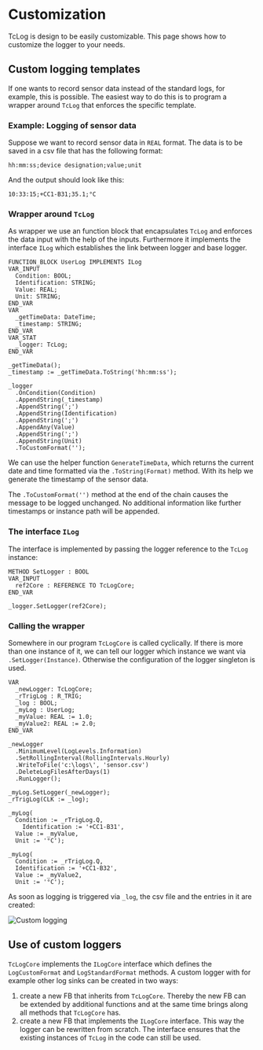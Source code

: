 # Customization
TcLog is design to be easily customizable. This page shows how to customize the logger to your needs.

## Custom logging templates
If one wants to record sensor data instead of the standard logs, for example, this is possible. The easiest way to do this is to program a wrapper around `TcLog` that enforces the specific template. 

### Example: Logging of sensor data

Suppose we want to record sensor data in `REAL` format. The data is to be saved in a csv file that has the following format:

`hh:mm:ss;device designation;value;unit`  

And the output should look like this:

`10:33:15;+CC1-B31;35.1;°C`

### Wrapper around `TcLog`

As wrapper we use an function block that encapsulates `TcLog` and enforces the data input with the help of the inputs. Furthermore it implements the interface `ILog` which establishes the link between logger and base logger. 

```st
FUNCTION_BLOCK UserLog IMPLEMENTS ILog
VAR_INPUT
  Condition: BOOL;
  Identification: STRING;
  Value: REAL;
  Unit: STRING;
END_VAR
VAR
  _getTimeData: DateTime;
  _timestamp: STRING;
END_VAR
VAR_STAT
  _logger: TcLog; 
END_VAR

_getTimeData();
_timestamp := _getTimeData.ToString('hh:mm:ss');

_logger
  .OnCondition(Condition)
  .AppendString(_timestamp)
  .AppendString(';')
  .AppendString(Identification)
  .AppendString(';')
  .AppendAny(Value)
  .AppendString(';')
  .AppendString(Unit)
  .ToCustomFormat('');
```

We can use the helper function `GenerateTimeData`, which returns the current date and time formatted via the `.ToString(Format)` method. With its help we generate the timestamp of the sensor data. 

The `.ToCustomFormat('')` method at the end of the chain causes the message to be logged unchanged. No additional information like further timestamps or instance path will be appended. 

### The interface `ILog`

The interface is implemented by passing the logger reference to the `TcLog` instance:

```st
METHOD SetLogger : BOOL
VAR_INPUT
  ref2Core : REFERENCE TO TcLogCore;
END_VAR

_logger.SetLogger(ref2Core);
```

### Calling the wrapper

Somewhere in our program `TcLogCore` is called cyclically. If there is more than one instance of it, we can tell our logger which instance we want via `.SetLogger(Instance)`. Otherwise the configuration of the logger singleton is used. 

```st
VAR
  _newLogger: TcLogCore;
  _rTrigLog : R_TRIG;
  _log : BOOL;
  _myLog : UserLog;
  _myValue: REAL := 1.0;
  _myValue2: REAL := 2.0;
END_VAR

_newLogger
  .MinimumLevel(LogLevels.Information)
  .SetRollingInterval(RollingIntervals.Hourly)
  .WriteToFile('c:\logs\', 'sensor.csv')
  .DeleteLogFilesAfterDays(1)
  .RunLogger();
  
_myLog.SetLogger(_newLogger);
_rTrigLog(CLK := _log);

_myLog(
  Condition := _rTrigLog.Q,
    Identification := '+CC1-B31',
  Value := _myValue,
  Unit := '°C');
  
_myLog(
  Condition := _rTrigLog.Q,
  Identification := '+CC1-B32',
  Value := _myValue2,
  Unit := '°C');
```

As soon as logging is triggered via `_log`, the csv file and the entries in it are created:

![Custom logging](https://benediktgeisler.de/CustomLogging.png "Custom logging")

## Use of custom loggers
`TcLogCore` implements the `ILogCore` interface which defines the `LogCustomFormat` and `LogStandardFormat` methods. 
A custom logger with for example other log sinks can be created in two ways:
1. create a new FB that inherits from `TcLogCore`. Thereby the new FB can be extended by additional functions and at the same time brings along all methods that `TcLogCore` has.
2. create a new FB that implements the `ILogCore` interface. This way the logger can be rewritten from scratch. The interface ensures that the existing instances of `TcLog` in the code can still be used. 